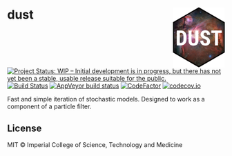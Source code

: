 # dust <img src='man/figures/logo.png' align="right" height="139" />

<!-- badges: start -->
[![Project Status: WIP – Initial development is in progress, but there has not yet been a stable, usable release suitable for the public.](https://www.repostatus.org/badges/latest/wip.svg)](https://www.repostatus.org/#wip)
[![Build Status](https://travis-ci.com/mrc-ide/dust.svg?branch=master)](https://travis-ci.com/mrc-ide/dust)
[![AppVeyor build status](https://ci.appveyor.com/api/projects/status/github/mrc-ide/dust?branch=master&svg=true)](https://ci.appveyor.com/project/mrc-ide/dust)
[![CodeFactor](https://www.codefactor.io/repository/github/mrc-ide/dust/badge)](https://www.codefactor.io/repository/github/mrc-ide/dust)
[![codecov.io](https://codecov.io/github/mrc-ide/dust/coverage.svg?branch=master)](https://codecov.io/github/mrc-ide/dust?branch=master)
<!-- badges: end -->

Fast and simple iteration of stochastic models. Designed to work as a component of a particle filter.

## License

MIT © Imperial College of Science, Technology and Medicine
